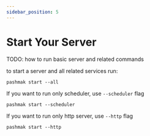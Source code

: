 ```yaml
---
sidebar_position: 5
---
```


# Start Your Server

TODO: how to run basic server and related commands

to start a server and all related services run:

```
pashmak start --all
```

If you want to run only scheduler, use `--scheduler` flag

```
pashmak start --scheduler
```

If you want to run only http server, use `--http` flag

```
pashmak start --http
```
